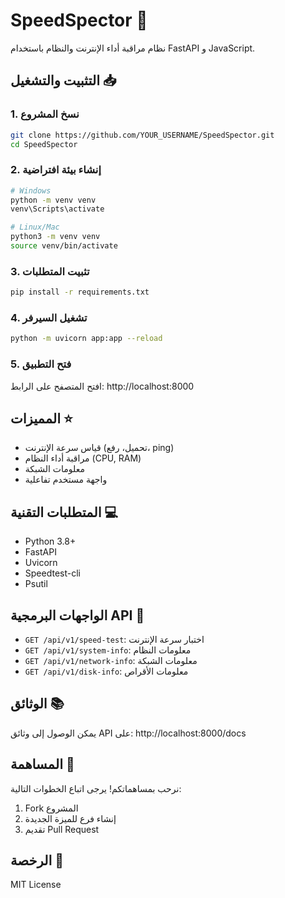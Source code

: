 # SpeedSpector 🚀

نظام مراقبة أداء الإنترنت والنظام باستخدام FastAPI و JavaScript.

## التثبيت والتشغيل 📥

### 1. نسخ المشروع
```bash
git clone https://github.com/YOUR_USERNAME/SpeedSpector.git
cd SpeedSpector
```

### 2. إنشاء بيئة افتراضية
```bash
# Windows
python -m venv venv
venv\Scripts\activate

# Linux/Mac
python3 -m venv venv
source venv/bin/activate
```

### 3. تثبيت المتطلبات
```bash
pip install -r requirements.txt
```

### 4. تشغيل السيرفر
```bash
python -m uvicorn app:app --reload
```

### 5. فتح التطبيق
افتح المتصفح على الرابط:
http://localhost:8000

## المميزات ⭐
- قياس سرعة الإنترنت (تحميل، رفع، ping)
- مراقبة أداء النظام (CPU, RAM)
- معلومات الشبكة
- واجهة مستخدم تفاعلية

## المتطلبات التقنية 💻
- Python 3.8+
- FastAPI
- Uvicorn
- Speedtest-cli
- Psutil

## الواجهات البرمجية API 🔌
- `GET /api/v1/speed-test`: اختبار سرعة الإنترنت
- `GET /api/v1/system-info`: معلومات النظام
- `GET /api/v1/network-info`: معلومات الشبكة
- `GET /api/v1/disk-info`: معلومات الأقراص

## الوثائق 📚
يمكن الوصول إلى وثائق API على:
http://localhost:8000/docs

## المساهمة 🤝
نرحب بمساهماتكم! يرجى اتباع الخطوات التالية:
1. Fork المشروع
2. إنشاء فرع للميزة الجديدة
3. تقديم Pull Request

## الرخصة 📝
MIT License